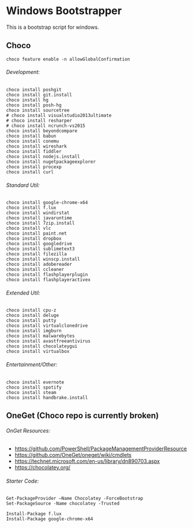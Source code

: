 # Windows Bootstrapper
This is a bootstrap script for windows.

## Choco
```
choco feature enable -n allowGlobalConfirmation
```

###### Development: 
```
choco install poshgit
choco install git.install
choco install hg
choco install posh-hg
choco install sourcetree
# choco install visualstudio2013ultimate
# choco install resharper
# choco install ncrunch-vs2015
choco install beyondcompare
choco install babun
choco install conemu
choco install wireshark
choco install fiddler
choco install nodejs.install
choco install nugetpackageexplorer
choco install procexp
choco install curl
```

###### Standard Util:
```
choco install google-chrome-x64
choco install f.lux
choco install windirstat
choco install javaruntime
choco install 7zip.install
choco install vlc
choco install paint.net
choco install dropbox
choco install googledrive
choco install sublimetext3
choco install filezilla
choco install winscp.install
choco install adobereader
choco install ccleaner
choco install flashplayerplugin
choco install flashplayeractivex
```

###### Extended Util:
```
choco install cpu-z
choco install deluge
choco install putty
choco install virtualclonedrive
choco install imgburn
choco install malwarebytes
choco install avastfreeantivirus
choco install chocolateygui
choco install virtualbox
```

###### Entertainment/Other:
```
choco install evernote
choco install spotify
choco install steam
choco install handbrake.install
```

## OneGet (Choco repo is currently broken) 
###### OnGet Resources: 
- https://github.com/PowerShell/PackageManagementProviderResource
- https://github.com/OneGet/oneget/wiki/cmdlets
- https://technet.microsoft.com/en-us/library/dn890703.aspx
- https://chocolatey.org/

###### Starter Code: 
```
Get-PackageProvider –Name Chocolatey -ForceBootstrap
Set-PackageSource -Name chocolatey -Trusted 

Install-Package f.lux
Install-Package google-chrome-x64
```
